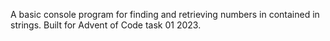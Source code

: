 A basic console program for finding and retrieving numbers in contained in strings.
Built for Advent of Code task 01 2023.
